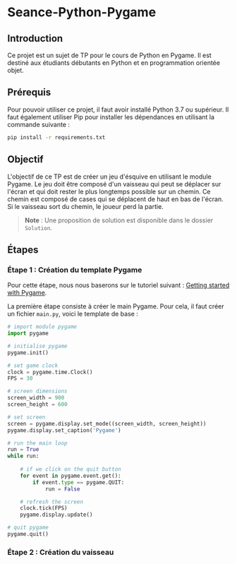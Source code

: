 # Seance-Python-Pygame

## Introduction

Ce projet est un sujet de TP pour le cours de Python en Pygame. Il est destiné aux étudiants débutants en Python et en programmation orientée objet.

## Prérequis

Pour pouvoir utiliser ce projet, il faut avoir installé Python 3.7 ou supérieur. Il faut également utiliser Pip pour installer les dépendances en utilisant la commande suivante :

```bash
pip install -r requirements.txt
```

## Objectif

L'objectif de ce TP est de créer un jeu d'ésquive en utilisant le module Pygame. Le jeu doit être composé d'un vaisseau qui peut se déplacer sur l'écran et qui doit rester le plus longtemps possible sur un chemin. Ce chemin est composé de cases qui se déplacent de haut en bas de l'écran. Si le vaisseau sort du chemin, le joueur perd la partie.

> **Note** : Une proposition de solution est disponible dans le dossier `Solution`.

## Étapes

### Étape 1 : Création du template Pygame

Pour cette étape, nous nous baserons sur le tutoriel suivant : [Getting started with Pygame](https://riptutorial.com/pygame).

La première étape consiste à créer le main Pygame. Pour cela, il faut créer un fichier `main.py`, voici le template de base :

```python
# import module pygame
import pygame

# initialise pygame
pygame.init()

# set game clock
clock = pygame.time.Clock()
FPS = 30

# screen dimensions
screen_width = 900
screen_height = 600

# set screen
screen = pygame.display.set_mode((screen_width, screen_height))
pygame.display.set_caption('Pygame')

# run the main loop
run = True
while run:
    
    # if we click on the quit button
    for event in pygame.event.get():
        if event.type == pygame.QUIT:
            run = False

    # refresh the screen
    clock.tick(FPS)
    pygame.display.update()

# quit pygame
pygame.quit()
```

### Étape 2 : Création du vaisseau



